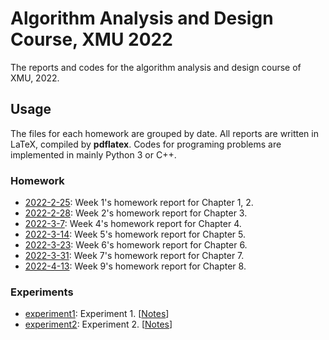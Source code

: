 # Algorithm Analysis and Design Course, XMU 2022

The reports and codes for the algorithm analysis and design course of XMU, 2022.  

## Usage

The files for each homework are grouped by date. All reports are written in LaTeX, compiled by **pdflatex**. Codes for programing problems are implemented in mainly Python 3 or C++.  

### Homework
- [2022-2-25](https://github.com/SmartPolarBear/algorithm-analysis-csxmu-2022/tree/main/2022-2-25): Week 1's homework report for Chapter 1, 2.
- [2022-2-28](https://github.com/SmartPolarBear/algorithm-analysis-csxmu-2022/tree/main/2022-2-28): Week 2's homework report for Chapter 3.
- [2022-3-7](https://github.com/SmartPolarBear/algorithm-analysis-csxmu-2022/tree/main/2022-3-7): Week 4's homework report for Chapter 4.
- [2022-3-14](https://github.com/SmartPolarBear/algorithm-analysis-csxmu-2022/tree/main/2022-3-14): Week 5's homework report for Chapter 5.
- [2022-3-23](https://github.com/SmartPolarBear/algorithm-analysis-csxmu-2022/tree/main/2022-3-23): Week 6's homework report for Chapter 6.  
- [2022-3-31](https://github.com/SmartPolarBear/algorithm-analysis-csxmu-2022/tree/main/2022-3-31): Week 7's homework report for Chapter 7.  
- [2022-4-13](https://github.com/SmartPolarBear/algorithm-analysis-csxmu-2022/tree/main/2022-4-13): Week 9's homework report for Chapter 8. 

### Experiments

- [experiment1](https://github.com/SmartPolarBear/algorithm-analysis-csxmu-2022/tree/main/experiment1): Experiment 1. [[Notes](https://github.com/SmartPolarBear/algorithm-analysis-csxmu-2022/blob/main/experiment1/README.md)]  
- [experiment2](https://github.com/SmartPolarBear/algorithm-analysis-csxmu-2022/tree/main/experiment2): Experiment 2. [[Notes](https://github.com/SmartPolarBear/algorithm-analysis-csxmu-2022/blob/main/experiment2/README.md)]  
